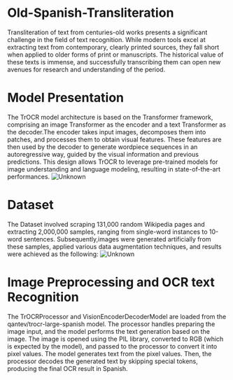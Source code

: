 # Old-Spanish-Transliteration
Transliteration of text from centuries-old works presents a significant challenge in the field of text recognition. While modern tools excel at extracting text from contemporary, clearly printed sources, they fall short when applied to older forms of print or manuscripts. The historical value of these texts is immense, and successfully transcribing them can open new avenues for research and understanding of the period.

# Model Presentation
The TrOCR model architecture is based on the Transformer framework, comprising an image Transformer as the encoder and a text Transformer as the decoder.The encoder takes input images, decomposes them into patches, and processes them to obtain visual features. These features are then used by the decoder to generate wordpiece sequences in an autoregressive way, guided by the visual information and previous predictions.
This design allows TrOCR to leverage pre-trained models for image understanding and language modeling, resulting in state-of-the-art performances.
![Unknown](https://github.com/user-attachments/assets/d8eec902-e004-4bcc-a2d8-86d2e96ccf5c)
# Dataset
The Dataset involved scraping 131,000 random Wikipedia pages and extracting 2,000,000 samples, ranging from single-word instances to 10-word sentences.
Subsequently,images were generated artificially from these samples, applied various data augmentation techniques, and results were achieved as the following:
![Unknown](https://github.com/user-attachments/assets/231fdd71-c869-4c1a-a834-57df5d8d9fd6)
# Image Preprocessing and OCR text Recognition
The TrOCRProcessor and VisionEncoderDecoderModel are loaded from the qantev/trocr-large-spanish model. The processor handles preparing the image input, and the model performs the text generation based on the image.
The image is opened using the PIL library, converted to RGB (which is expected by the model), and passed to the processor to convert it into pixel values.
The model generates text from the pixel values. Then, the processor decodes the generated text by skipping special tokens, producing the final OCR result in Spanish.
